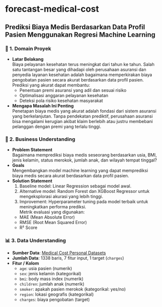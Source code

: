 # forecast-medical-cost
## Prediksi Biaya Medis Berdasarkan Data Profil Pasien Menggunakan Regresi Machine Learning
### 📘 1. Domain Proyek
- **Latar Belakang**  
  Biaya pelayanan kesehatan terus meningkat dari tahun ke tahun. Salah satu tantangan besar yang dihadapi oleh perusahaan asuransi dan penyedia layanan kesehatan adalah bagaimana memperkirakan biaya pengobatan pasien secara akurat berdasarkan data profil pasien. Prediksi yang akurat dapat membantu:
  - Penentuan premi asuransi yang adil dan sesuai risiko
  - Optimalisasi anggaran pelayanan kesehatan
  - Deteksi pola risiko kesehatan masyarakat
- **Mengapa Masalah Ini Penting**  
  Penetapan biaya medis yang akurat adalah fondasi dari sistem asuransi yang berkelanjutan. Tanpa pendekatan prediktif, perusahaan asuransi bisa mengalami kerugian akibat klaim berlebih atau justru membebani pelanggan dengan premi yang terlalu tinggi.
  
### 💼 2. Business Understanding
- **Problem Statement**  
  Bagaimana memprediksi biaya medis seseorang berdasarkan usia, BMI, jenis kelamin, status merokok, jumlah anak, dan wilayah tempat tinggal?
 - **Goals**  
   Mengembangkan model machine learning yang dapat memprediksi biaya medis secara akurat berdasarkan data profil pasien.
  - **Solution Statement**
    1. Baseline model: Linear Regression sebagai model awal.
    2. Alternative model: Random Forest dan XGBoost Regressor untuk mengeksplorasi akurasi yang lebih tinggi.
    3. Improvement: Hyperparameter tuning pada model terbaik untuk meningkatkan performa prediksi.  
    Metrik evaluasi yang digunakan:
    - MAE (Mean Absolute Error)
    - RMSE (Root Mean Squared Error)
    - R² Score

### 📊 3. Data Understanding
- **Sumber Data**: [Medical Cost Personal Datasets](https://www.kaggle.com/datasets/mirichoi0218/insurance)
- **Jumlah Data**: 1338 baris, 7 fitur input, 1 target (`charges`)
- **Fitur / Kolom**
  + `age`: usia pasien (numerik)
  + `sex`: jenis kelamin (kategorikal)
  + `bmi`: body mass index (numerik)
  + `children`: jumlah anak (numerik)
  + `smoker`: apakah pasien merokok (kategorikal: yes/no)
  + `region`: lokasi geografis (kategorikal)
  + `charges`: biaya pengobatan (target)

